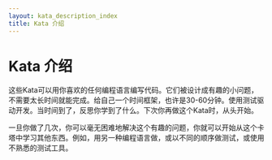```yaml
---
layout: kata_description_index
title: Kata 介绍
---
```

# Kata 介绍

这些Kata可以用你喜欢的任何编程语言编写代码。它们被设计成有趣的小问题，不需要太长时间就能完成。给自己一个时间框架，也许是30-60分钟。使用测试驱动开发。当时间到了，反思你学到了什么。下次你再做这个Kata时，从头开始。

一旦你做了几次，你可以毫无困难地解决这个有趣的问题，你就可以开始从这个卡塔中学习其他东西。例如，用另一种编程语言做，或以不同的顺序做测试，或使用不熟悉的测试工具。

